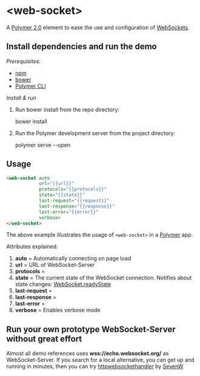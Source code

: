 # \<web-socket\>

A [Polymer 2.0](https://www.polymer-project.org/2.0/) element to ease the use and configuration of [WebSockets](https://developer.mozilla.org/en-US/docs/Web/API/WebSocket).

## Install dependencies and run the demo

*Prerequisites:*

* [npm](https://www.npmjs.com/)
* [bower](https://bower.io/)
* [Polymer CLI](https://www.npmjs.com/package/polymer-cli)

*Install & run*

1. Run bower install from the repo directory:

    bower install

2. Run the Polymer development server from the project directory:

    polymer serve --open

## Usage

```html
<web-socket auto
            url="{{url}}"
            protocols="{{protocols}}"
            state="{{state}}"
            last-request="{{request}}"
            last-response="{{response}}"
            last-error="{{error}}"
            verbose>
</web-socket>
```

The above example illustrates the usage of `<web-socket>` in a [Polymer](https://www.polymer-project.org) app.

Attributes explained:

1. __auto__ = Automatically connecting on page load
2. __url__ = URL of WebSocket-Server
3. __protocols__ =
4. __state__ = The current state of the WebSocket connection. Notifies about state changes:  [WebSocket.readyState](https://developer.mozilla.org/en/docs/Web/API/WebSocket#Ready_state_constants)
5. __last-request__ =
6. __last-response__ =
7. __last-error__ =
8. __verbose__ = Enables verbose mode

## Run your own prototype WebSocket-Server without great effort

Almost all demo references uses **wss://echo.websocket.org/** as WebSocket-Server. If you search for a local alternative, you can get up and running in minutes, then you can try [httpwebsockethandler](https://github.com/SevenW/httpwebsockethandler) by [SevenW](https://github.com/SevenW)
